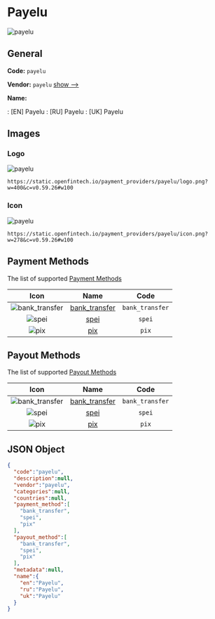 
# Payelu 
![payelu](https://static.openfintech.io/payment_providers/payelu/logo.png?w=400&c=v0.59.26#w100)  

## General 
 
**Code:** `payelu` 
 
**Vendor:** `payelu` [show -->](/vendors/payelu/) 
 
**Name:** 
 
:	[EN] Payelu 
:	[RU] Payelu 
:	[UK] Payelu 
 

## Images 

### Logo 
 
![payelu](https://static.openfintech.io/payment_providers/payelu/logo.png?w=400&c=v0.59.26#w100)  

```
https://static.openfintech.io/payment_providers/payelu/logo.png?w=400&c=v0.59.26#w100
```  

### Icon 
 
![payelu](https://static.openfintech.io/payment_providers/payelu/icon.png?w=278&c=v0.59.26#w100)  

```
https://static.openfintech.io/payment_providers/payelu/icon.png?w=278&c=v0.59.26#w100
```  

## Payment Methods 
 
The list of supported [Payment Methods](/payment-methods/) 

|Icon|Name|Code| 
|:---:|:---:|:---:| 
|![bank_transfer](https://static.openfintech.io/payment_methods/bank_transfer/icon.svg?w=278&c=v0.59.26#w100) |[bank_transfer](/payment-methods/bank_transfer/)|`bank_transfer`| 
|![spei](https://static.openfintech.io/payment_methods/spei/icon.svg?w=278&c=v0.59.26#w100) |[spei](/payment-methods/spei/)|`spei`| 
|![pix](https://static.openfintech.io/payment_methods/pix/icon.svg?w=278&c=v0.59.26#w100) |[pix](/payment-methods/pix/)|`pix`| 
 

## Payout Methods 
 
The list of supported [Payout Methods](/payout-methods/) 

|Icon|Name|Code| 
|:---:|:---:|:---:| 
|![bank_transfer](https://static.openfintech.io/payout_methods/bank_transfer/icon.svg?w=278&c=v0.59.26#w40) |[bank_transfer](payout-methodsbank_transfer/)|`bank_transfer`| 
|![spei](https://static.openfintech.io/payout_methods/spei/icon.svg?w=278&c=v0.59.26#w40) |[spei](payout-methodsspei/)|`spei`| 
|![pix](https://static.openfintech.io/payout_methods/pix/icon.svg?w=278&c=v0.59.26#w40) |[pix](payout-methodspix/)|`pix`| 
 

## JSON Object 

```json
{
  "code":"payelu",
  "description":null,
  "vendor":"payelu",
  "categories":null,
  "countries":null,
  "payment_method":[
    "bank_transfer",
    "spei",
    "pix"
  ],
  "payout_method":[
    "bank_transfer",
    "spei",
    "pix"
  ],
  "metadata":null,
  "name":{
    "en":"Payelu",
    "ru":"Payelu",
    "uk":"Payelu"
  }
}
```  
